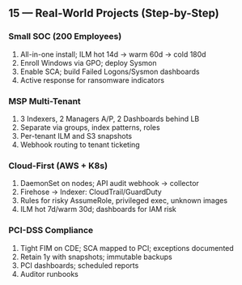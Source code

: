 ## 15 — Real-World Projects (Step-by-Step)

### Small SOC (200 Employees)
1. All-in-one install; ILM hot 14d → warm 60d → cold 180d
2. Enroll Windows via GPO; deploy Sysmon
3. Enable SCA; build Failed Logons/Sysmon dashboards
4. Active response for ransomware indicators

### MSP Multi-Tenant
1. 3 Indexers, 2 Managers A/P, 2 Dashboards behind LB
2. Separate via groups, index patterns, roles
3. Per-tenant ILM and S3 snapshots
4. Webhook routing to tenant ticketing

### Cloud-First (AWS + K8s)
1. DaemonSet on nodes; API audit webhook → collector
2. Firehose → Indexer: CloudTrail/GuardDuty
3. Rules for risky AssumeRole, privileged exec, unknown images
4. ILM hot 7d/warm 30d; dashboards for IAM risk

### PCI-DSS Compliance
1. Tight FIM on CDE; SCA mapped to PCI; exceptions documented
2. Retain 1y with snapshots; immutable backups
3. PCI dashboards; scheduled reports
4. Auditor runbooks

